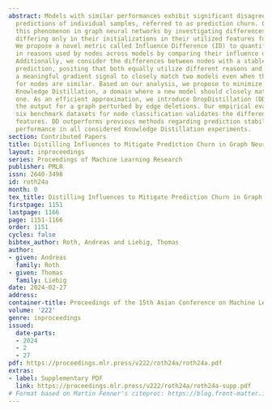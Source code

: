```yaml
---
abstract: Models with similar performances exhibit significant disagreement in the
  predictions of individual samples, referred to as prediction churn. Our work explores
  this phenomenon in graph neural networks by investigating differences between models
  differing only in their initializations in their utilized features for predictions.
  We propose a novel metric called Influence Difference (ID) to quantify the variation
  in reasons used by nodes across models by comparing their influence distribution.
  Additionally, we consider the differences between nodes with a stable and an unstable
  prediction, positing that both equally utilize different reasons and thus provide
  a meaningful gradient signal to closely match two models even when the predictions
  for nodes are similar. Based on our analysis, we propose to minimize this ID in
  Knowledge Distillation, a domain where a new model should closely match an established
  one. As an efficient approximation, we introduce DropDistillation (DD) that matches
  the output for a graph perturbed by edge deletions. Our empirical evaluation of
  six benchmark datasets for node classification validates the differences in utilized
  features. DD outperforms previous methods regarding prediction stability and overall
  performance in all considered Knowledge Distillation experiments.
section: Contributed Papers
title: Distilling Influences to Mitigate Prediction Churn in Graph Neural Networks
layout: inproceedings
series: Proceedings of Machine Learning Research
publisher: PMLR
issn: 2640-3498
id: roth24a
month: 0
tex_title: Distilling Influences to Mitigate Prediction Churn in Graph Neural Networks
firstpage: 1151
lastpage: 1166
page: 1151-1166
order: 1151
cycles: false
bibtex_author: Roth, Andreas and Liebig, Thomas
author:
- given: Andreas
  family: Roth
- given: Thomas
  family: Liebig
date: 2024-02-27
address:
container-title: Proceedings of the 15th Asian Conference on Machine Learning
volume: '222'
genre: inproceedings
issued:
  date-parts:
  - 2024
  - 2
  - 27
pdf: https://proceedings.mlr.press/v222/roth24a/roth24a.pdf
extras:
- label: Supplementary PDF
  link: https://proceedings.mlr.press/v222/roth24a/roth24a-supp.pdf
# Format based on Martin Fenner's citeproc: https://blog.front-matter.io/posts/citeproc-yaml-for-bibliographies/
---
```

